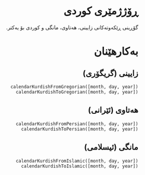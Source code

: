 <div dir=rtl>

# ڕۆژژمێری کوردی

گۆڕینی ڕێکەوتەکانی زایینی، هەتاوی، مانگی و کوردی بۆ یەکتر.

# بەکارهێنان

## زایینی (گریگۆری)
```
calendarKurdishFromGregorian([month, day, year])
calendarKurdishToGregorian([month, day, year])
```
## هەتاوی (ئێرانی)
```
calendarKurdishFromPersian([month, day, year])
calendarKurdishToPersian([month, day, year])
```
## مانگی (ئیسلامی)
```
calendarKurdishFromIslamic([month, day, year])
calendarKurdishToIslamic([month, day, year])
```
